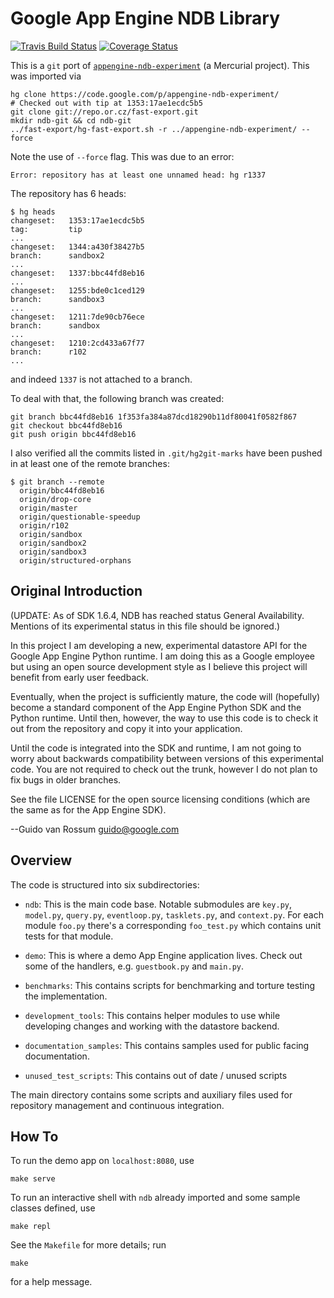 # Google App Engine NDB Library

[![Travis Build Status](https://travis-ci.org/dhermes/ndb-git.svg?branch=master)](https://travis-ci.org/dhermes/ndb-git)
[![Coverage Status](https://img.shields.io/coveralls/dhermes/ndb-git.svg)](https://coveralls.io/r/dhermes/ndb-git?branch=master)

This is a `git` port of [`appengine-ndb-experiment`][1] (a Mercurial
project). This was imported via

```
hg clone https://code.google.com/p/appengine-ndb-experiment/
# Checked out with tip at 1353:17ae1ecdc5b5
git clone git://repo.or.cz/fast-export.git
mkdir ndb-git && cd ndb-git
../fast-export/hg-fast-export.sh -r ../appengine-ndb-experiment/ --force
```

Note the use of `--force` flag. This was due to an error:
```
Error: repository has at least one unnamed head: hg r1337
```

The repository has 6 heads:
```
$ hg heads
changeset:   1353:17ae1ecdc5b5
tag:         tip
...
changeset:   1344:a430f38427b5
branch:      sandbox2
...
changeset:   1337:bbc44fd8eb16
...
changeset:   1255:bde0c1ced129
branch:      sandbox3
...
changeset:   1211:7de90cb76ece
branch:      sandbox
...
changeset:   1210:2cd433a67f77
branch:      r102
...
```
and indeed `1337` is not attached to a branch.

To deal with that, the following branch was created:
```
git branch bbc44fd8eb16 1f353fa384a87dcd18290b11df80041f0582f867
git checkout bbc44fd8eb16
git push origin bbc44fd8eb16
```

I also verified all the commits listed in `.git/hg2git-marks`
have been pushed in at least one of the remote branches:
```
$ git branch --remote
  origin/bbc44fd8eb16
  origin/drop-core
  origin/master
  origin/questionable-speedup
  origin/r102
  origin/sandbox
  origin/sandbox2
  origin/sandbox3
  origin/structured-orphans
```

Original Introduction
---------------------

(UPDATE: As of SDK 1.6.4, NDB has reached status General Availability.
Mentions of its experimental status in this file should be ignored.)

In this project I am developing a new, experimental datastore
API for the Google App Engine Python runtime. I am doing this as a
Google employee but using an open source development style as I
believe this project will benefit from early user feedback.

Eventually, when the project is sufficiently mature, the code will
(hopefully) become a standard component of the App Engine Python SDK
and the Python runtime. Until then, however, the way to use this code
is to check it out from the repository and copy it into your
application.

Until the code is integrated into the SDK and runtime, I am not going
to worry about backwards compatibility between versions of this
experimental code. You are not required to check out the trunk,
however I do not plan to fix bugs in older branches.

See the file LICENSE for the open source licensing conditions (which
are the same as for the App Engine SDK).

--Guido van Rossum <guido@google.com>


Overview
--------

The code is structured into six subdirectories:

- `ndb`: This is the main code base.  Notable submodules are
  `key.py`, `model.py`, `query.py`, `eventloop.py`, `tasklets.py`, and
  `context.py`. For each module `foo.py` there's a corresponding `foo_test.py`
  which contains unit tests for that module.

- `demo`: This is where a demo App Engine application lives. Check out
  some of the handlers, e.g. `guestbook.py` and `main.py`.

- `benchmarks`: This contains scripts for benchmarking and torture testing
  the implementation.

- `development_tools`: This contains helper modules to use while developing
  changes and working with the datastore backend.

- `documentation_samples`: This contains samples used for public facing
  documentation.

- `unused_test_scripts`: This contains out of date / unused scripts

The main directory contains some scripts and auxiliary files used
for repository management and continuous integration.

How To
------

To run the demo app on `localhost:8080`, use

```
make serve
```

To run an interactive shell with `ndb` already imported and some sample
classes defined, use

```
make repl
```

See the `Makefile` for more details; run

```
make
```

for a help message.

[1]: https://code.google.com/p/appengine-ndb-experiment/
